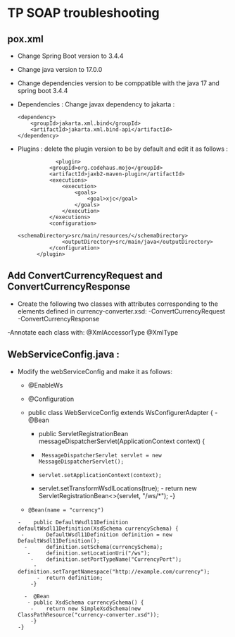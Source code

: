 # TP SOAP troubleshooting
## pox.xml 
- Change Spring Boot version to 3.4.4
- Change java version to 17.0.0
- Change dependencies version to be comppatible with the java 17 and spring boot 3.4.4 
- Dependencies : Change javax dependency to jakarta :

      <dependency>
          <groupId>jakarta.xml.bind</groupId>
          <artifactId>jakarta.xml.bind-api</artifactId>
      </dependency>

- Plugins : delete the plugin version to be by default and edit it as follows :
            
                  <plugin>
                <groupId>org.codehaus.mojo</groupId>
                <artifactId>jaxb2-maven-plugin</artifactId>
                <executions>
                    <execution>
                        <goals>
                            <goal>xjc</goal>
                        </goals>
                    </execution>
                </executions>
                <configuration>
                    <schemaDirectory>src/main/resources/</schemaDirectory>
                    <outputDirectory>src/main/java</outputDirectory>
                </configuration>
            </plugin>

## Add ConvertCurrencyRequest and ConvertCurrencyResponse 
  -  Create the following two classes with attributes corresponding to the elements defined in currency-converter.xsd:
     -ConvertCurrencyRequest
     -ConvertCurrencyResponse

-Annotate each class with:
    @XmlAccessorType
    @XmlType
## WebServiceConfig.java :
- Modify the webServiceConfig and make it as follows:        
   -   @EnableWs
    -  @Configuration
     - public class WebServiceConfig extends WsConfigurerAdapter {
      -    @Bean
       -   public ServletRegistrationBean<MessageDispatcherServlet> messageDispatcherServlet(ApplicationContext context) {
        -      MessageDispatcherServlet servlet = new MessageDispatcherServlet();
         -     servlet.setApplicationContext(context);
          -    servlet.setTransformWsdlLocations(true);
           -   return new ServletRegistrationBean<>(servlet, "/ws/*");
          -}
      
     -     @Bean(name = "currency")
      -    public DefaultWsdl11Definition defaultWsdl11Definition(XsdSchema currencySchema) {
       -       DefaultWsdl11Definition definition = new DefaultWsdl11Definition();
        -      definition.setSchema(currencySchema);
         -     definition.setLocationUri("/ws");
          -    definition.setPortTypeName("CurrencyPort");
           -   definition.setTargetNamespace("http://example.com/currency");
            -  return definition;
          -}
      
        -  @Bean
         - public XsdSchema currencySchema() {
          -    return new SimpleXsdSchema(new ClassPathResource("currency-converter.xsd"));
          -}
      -}
 
